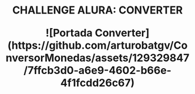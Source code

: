 <h1 align="center"><p align="center"> CHALLENGE ALURA: CONVERTER </p>
![Portada Converter](https://github.com/arturobatgv/ConversorMonedas/assets/129329847/7ffcb3d0-a6e9-4602-b66e-4f1fcdd26c67)
</h1>


